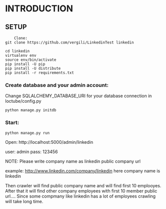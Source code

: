 # INTRODUCTION



## SETUP 

    	Clone:
    git clone https://github.com/vergili/LinkedinTest linkedin 
    
    cd linkedin
    virtualenv env 
    source env/bin/activate 
    pip install -U pip 
    pip install -U distribute 
    pip install -r requirements.txt
    
    
  
### Create database and your admin account:

Change SQLALCHEMY_DATABASE_URI for your database connection  in loctube/config.py

    python manage.py initdb
 
### Start: 
    
	python manage.py run

Open: http://localhost:5000/admin/linkedin

user: admin
pass: 123456


NOTE:  Please write company name as linkedin public company url 
       
example:  http://www.linkedin.com/company/linkedin
here company name is linkedin

Then crawler will find public company name and will find first 10 emplooyes. 
After that it will find other company employees with first 10 member public url....
Since some compmany like linkedin has a lot of employees crawling will take long time. 


